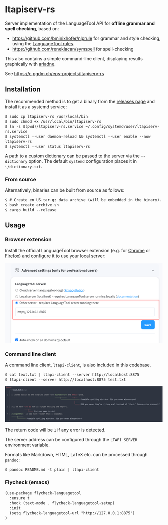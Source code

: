 # ltapiserv-rs

Server implementation of the LanguageTool API for **offline grammar and spell checking**, based on:

- https://github.com/bminixhofer/nlprule for grammar and style checking, using the [LanguageTool rules](https://github.com/languagetool-org/languagetool).
- https://github.com/reneklacan/symspell for spell-checking

This also contains a simple command-line client, displaying results graphically with [ariadne](https://docs.rs/ariadne/latest/ariadne/index.html).

See <https://c.pgdm.ch/eps-projects/ltapiserv-rs>

## Installation

The recommended method is to get a binary from the [releases page](https://github.com/cpg314/ltapiserv-rs/releases) and install it as a systemd service:

```console
$ sudo cp ltapiserv-rs /usr/local/bin
$ sudo chmod +x /usr/local/bin/ltapiserv-rs
$ ln -s $(pwd)/ltapiserv-rs.service ~/.config/systemd/user/ltapiserv-rs.service
$ systemctl --user daemon-reload && systemctl --user enable --now ltapiserv-rs
$ systemctl --user status ltapiserv-rs
```

A path to a custom dictionary can be passed to the server via the `--dictionary` option. The default `systemd` configuration places it in `~/dictionary.txt`.

### From source

Alternatively, binaries can be built from source as follows:

```console
$ # Create en_US.tar.gz data archive (will be embedded in the binary).
$ bash create_archive.sh
$ cargo build --release
```

## Usage

### Browser extension

Install the official LanguageTool browser extension (e.g. for [Chrome](https://languagetool.org/chrome) or [Firefox](https://languagetool.org/firefox)) and configure it to use your local server:

![Chrome extension settings](chrome_ext.png)

### Command line client

A command line client, `ltapi-client`, is also included in this codebase.

```console
$ cat text.txt | ltapi-client --server http://localhost:8875
$ ltapi-client --server http://localhost:8875 test.txt
```

![Command line interface](client.png)

The return code will be `1` if any error is detected.

The server address can be configured through the `LTAPI_SERVER` environment variable.

Formats like Markdown, HTML, LaTeX etc. can be processed through `pandoc`:

```console
$ pandoc README.md -t plain | ltapi-client
```

### Flycheck (emacs)

```emacs-lisp
(use-package flycheck-languagetool
  :ensure t
  :hook (text-mode . flycheck-languagetool-setup)
  :init
  (setq flycheck-languagetool-url "http://127.0.0.1:8875")
)
```
